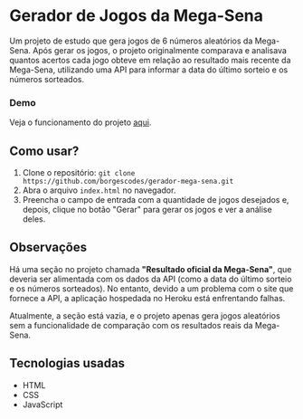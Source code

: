 # Gerador de Jogos da Mega-Sena
Um projeto de estudo que gera jogos de 6 números aleatórios da Mega-Sena. Após gerar os jogos, o projeto originalmente comparava e analisava quantos acertos cada jogo obteve em relação ao resultado mais recente da Mega-Sena, utilizando uma API para informar a data do último sorteio e os números sorteados.

### Demo
Veja o funcionamento do projeto [aqui](https://borgescodes.github.io/gerador-mega-sena/).

## Como usar?
1. Clone o repositório: `git clone https://github.com/borgescodes/gerador-mega-sena.git`
2. Abra o arquivo `index.html` no navegador.
3. Preencha o campo de entrada com a quantidade de jogos desejados e, depois, clique no botão "Gerar" para gerar os jogos e ver a análise deles.

## Observações
Há uma seção no projeto chamada **"Resultado oficial da Mega-Sena"**, que deveria ser alimentada com os dados da API (como a data do último sorteio e os números sorteados). No entanto, devido a um problema com o site que fornece a API, a aplicação hospedada no Heroku está enfrentando falhas. 

Atualmente, a seção está vazia, e o projeto apenas gera jogos aleatórios sem a funcionalidade de comparação com os resultados reais da Mega-Sena.

## Tecnologias usadas
- HTML
- CSS
- JavaScript
